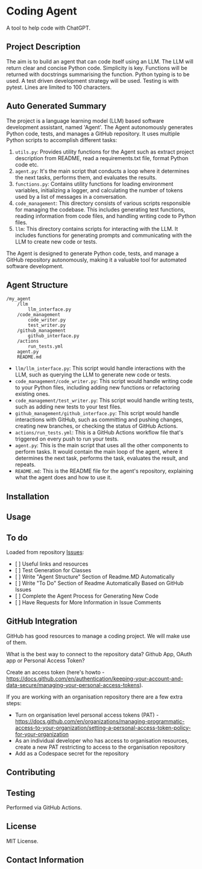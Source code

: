 # Coding Agent

A tool to help code with ChatGPT.

## Project Description

The aim is to build an agent that can code itself using an LLM. The LLM will return clear and concise Python code.
Simplicity is key. Functions will be returned with docstrings summarising the function. Python typing is to be used.
A test driven development strategy will be used. Testing is with pytest. Lines are limited to 100 characters.

## Auto Generated Summary

The project is a language learning model (LLM) based software development assistant, named 'Agent'. The Agent autonomously generates Python code, tests, and manages a GitHub repository. It uses multiple Python scripts to accomplish different tasks:

1. `utils.py`: Provides utility functions for the Agent such as extract project description from README, read a requirements.txt file, format Python code etc.
1. `agent.py`: It's the main script that conducts a loop where it determines the next tasks, performs them, and evaluates the results.
1. `functions.py`: Contains utility functions for loading environment variables, initializing a logger, and calculating the number of tokens used by a list of messages in a conversation.
1. `code_management`: This directory consists of various scripts responsible for managing the codebase. This includes generating test functions, reading information from code files, and handling writing code to Python files.
1. `llm`: This directory contains scripts for interacting with the LLM. It includes functions for generating prompts and communicating with the LLM to create new code or tests.

The Agent is designed to generate Python code, tests, and manage a GitHub repository autonomously, making it a valuable tool for automated software development.

## Agent Structure

```
/my_agent
    /llm
        llm_interface.py
    /code_management
        code_writer.py
        test_writer.py
    /github_management
        github_interface.py
    /actions
        run_tests.yml
    agent.py
    README.md
```

- `llm/llm_interface.py`: This script would handle interactions with the LLM, such as querying the LLM to generate new code or tests.
- `code_management/code_writer.py`: This script would handle writing code to your Python files, including adding new functions or refactoring existing ones.
- `code_management/test_writer.py`: This script would handle writing tests, such as adding new tests to your test files.
- `github_management/github_interface.py`: This script would handle interactions with GitHub, such as committing and pushing changes, creating new branches, or checking the status of GitHub Actions.
- `actions/run_tests.yml`: This is a GitHub Actions workflow file that's triggered on every push to run your tests.
- `agent.py`: This is the main script that uses all the other components to perform tasks. It would contain the main loop of the agent, where it determines the next task, performs the task, evaluates the result, and repeats.
- `README.md`: This is the README file for the agent's repository, explaining what the agent does and how to use it.

## Installation

## Usage

## To do

Loaded from repository [Issues](https://github.com/Simibrum/code-assistant/issues):

- \[ \] Useful links and resources
- \[ \] Test Generation for Classes
- \[ \] Write "Agent Structure" Section of Readme.MD Automatically
- \[ \] Write "To Do" Section of Readme Automatically Based on GitHub Issues
- \[ \] Complete the Agent Process for Generating New Code
- \[ \] Have Requests for More Information in Issue Comments

## GitHub Integration

GitHub has good resources to manage a coding project. We will make use of them.

What is the best way to connect to the repository data? Github App, OAuth app or Personal Access Token?

Create an access token (here's howto - https://docs.github.com/en/authentication/keeping-your-account-and-data-secure/managing-your-personal-access-tokens).

If you are working with an organisation repository there are a few extra steps:

- Turn on organisation level personal access tokens (PAT) - https://docs.github.com/en/organizations/managing-programmatic-access-to-your-organization/setting-a-personal-access-token-policy-for-your-organization
- As an individual developer who has access to organisation resources, create a new PAT restricting to access to the organisation repository
- Add as a Codespace secret for the repository

## Contributing

## Testing

Performed via GitHub Actions.

## License

MIT License.

## Contact Information
